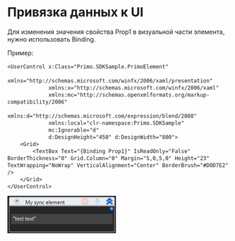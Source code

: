 # Привязка данных к UI

Для изменения значения свойства Prop1 в визуальной части элемента, нужно использовать Binding. 

Пример:

```markup
<UserControl x:Class="Primo.SDKSample.PrimoElement"
             xmlns="http://schemas.microsoft.com/winfx/2006/xaml/presentation"
             xmlns:x="http://schemas.microsoft.com/winfx/2006/xaml"
             xmlns:mc="http://schemas.openxmlformats.org/markup-compatibility/2006" 
             xmlns:d="http://schemas.microsoft.com/expression/blend/2008" 
             xmlns:local="clr-namespace:Primo.SDKSample"
             mc:Ignorable="d" 
             d:DesignHeight="450" d:DesignWidth="800">
    <Grid>
        <TextBox Text="{Binding Prop1}" IsReadOnly="False" BorderThickness="0" Grid.Column="0" Margin="5,0,5,0" Height="23" TextWrapping="NoWrap" VerticalAlignment="Center" BorderBrush="#D0D7E2" />
    </Grid>
</UserControl>

```

![](../../resources/ltools.sdk/windows/0-126.png)
